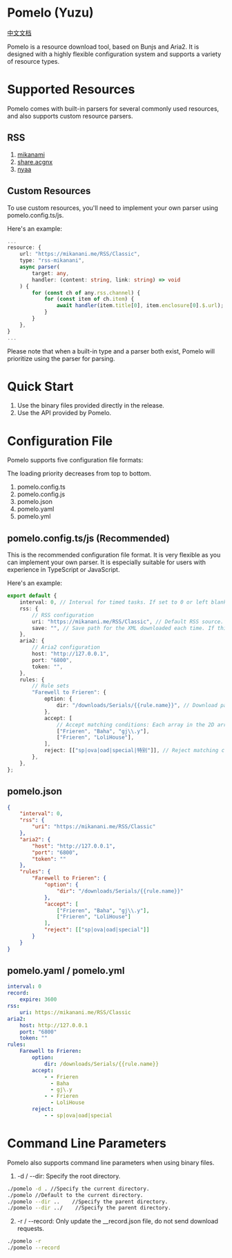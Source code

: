 # Pomelo (Yuzu)

[中文文档](./README.zh.md)

Pomelo is a resource download tool, based on Bunjs and Aria2. It is designed with a highly flexible configuration system and supports a variety of resource types.

# Supported Resources

Pomelo comes with built-in parsers for several commonly used resources, and also supports custom resource parsers.

## RSS

1. [mikanami](https://mikanani.me/)
2. [share.acgnx](https://share.acgnx.se/)
3. [nyaa](https://nyaa.si/)

## Custom Resources

To use custom resources, you'll need to implement your own parser using pomelo.config.ts/js.

Here's an example:

```ts
...
resource: {
    url: "https://mikanani.me/RSS/Classic",
    type: "rss-mikanani",
    async parser(
        target: any,
        handler: (content: string, link: string) => void
    ) {
        for (const ch of any.rss.channel) {
            for (const item of ch.item) {
                await handler(item.title[0], item.enclosure[0].$.url);
            }
        }
    },
}
...
```

Please note that when a built-in type and a parser both exist, Pomelo will prioritize using the parser for parsing.

# Quick Start

1. Use the binary files provided directly in the release.
2. Use the API provided by Pomelo.

# Configuration File

Pomelo supports five configuration file formats:

The loading priority decreases from top to bottom.

1. pomelo.config.ts
2. pomelo.config.js
3. pomelo.json
4. pomelo.yaml
5. pomelo.yml

## pomelo.config.ts/js (Recommended)

This is the recommended configuration file format. It is very flexible as you can implement your own parser. It is especially suitable for users with experience in TypeScript or JavaScript.

Here's an example:

```typescript
export default {
    interval: 0, // Interval for timed tasks. If set to 0 or left blank, it will be treated as a one-time task. The unit is seconds.
    rss: {
        // RSS configuration
        uri: "https://mikanani.me/RSS/Classic", // Default RSS source. This source is used when the rule does not specify a source.
        save: "", // Save path for the XML downloaded each time. If this field is left blank or unwritten, it will not be saved.
    },
    aria2: {
        // Aria2 configuration
        host: "http://127.0.0.1",
        port: "6800",
        token: "",
    },
    rules: {
        // Rule sets
        "Farewell to Frieren": {
            option: {
                dir: "/downloads/Serials/{{rule.name}}", // Download path. You can use {{rule.name}} as a rule name placeholder.
            },
            accept: [
                // Accept matching conditions: Each array in the 2D array operates in an OR pattern, and each keyword within each array operates in an AND pattern.
                ["Frieren", "Baha", "gj\\.y"],
                ["Frieren", "LoliHouse"],
            ],
            reject: [["sp|ova|oad|special|特别"]], // Reject matching conditions.
        },
    },
};
```

## pomelo.json

```JSON
{
    "interval": 0,
    "rss": {
        "uri": "https://mikanani.me/RSS/Classic"
    },
    "aria2": {
        "host": "http://127.0.0.1",
        "port": "6800",
        "token": ""
    },
    "rules": {
        "Farewell to Frieren": {
            "option": {
                "dir": "/downloads/Serials/{{rule.name}}"
            },
            "accept": [
                ["Frieren", "Baha", "gj\\.y"],
                ["Frieren", "LoliHouse"]
            ],
            "reject": [["sp|ova|oad|special"]]
        }
    }
}
```

## pomelo.yaml / pomelo.yml

```yaml
interval: 0
record:
    expire: 3600
rss:
    uri: https://mikanani.me/RSS/Classic
aria2:
    host: http://127.0.0.1
    port: "6800"
    token: ""
rules:
    Farewell to Frieren:
        option:
            dir: /downloads/Serials/{{rule.name}}
        accept:
            - - Frieren
              - Baha
              - gj\.y
            - - Frieren
              - LoliHouse
        reject:
            - - sp|ova|oad|special
```

# Command Line Parameters

Pomelo also supports command line parameters when using binary files.

1. -d / --dir: Specify the root directory.

```bash
./pomelo -d . //Specify the current directory.
./pomelo //Default to the current directory.
./pomelo --dir ..    //Specify the parent directory.
./pomelo --dir ../    //Specify the parent directory.
```

2. -r / --record: Only update the \_\_record.json file, do not send download requests.

```bash
./pomelo -r
./pomelo --record
```

